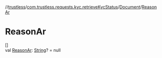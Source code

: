 //[trustless](../../../index.md)/[com.trustless.requests.kyc.retrieveKycStatus](../index.md)/[Document](index.md)/[ReasonAr](-reason-ar.md)

# ReasonAr

[]\
val [ReasonAr](-reason-ar.md): [String](https://kotlinlang.org/api/latest/jvm/stdlib/kotlin/-string/index.html)? = null
